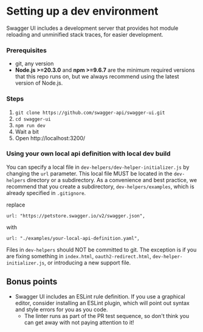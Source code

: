 # Setting up a dev environment

Swagger UI includes a development server that provides hot module reloading and unminified stack traces, for easier development.

### Prerequisites

- git, any version
- **Node.js >=20.3.0** and **npm >=9.6.7** are the minimum required versions that this repo runs on, but we always recommend using the latest version of Node.js.

### Steps

1. `git clone https://github.com/swagger-api/swagger-ui.git`
2. `cd swagger-ui`
3. `npm run dev`
4. Wait a bit
5. Open http://localhost:3200/

### Using your own local api definition with local dev build

You can specify a local file in `dev-helpers/dev-helper-initializer.js` by changing the `url` parameter. This local file MUST be located in the `dev-helpers` directory or a subdirectory. As a convenience and best practice, we recommend that you create a subdirectory, `dev-helpers/examples`, which is already specified in `.gitignore`.

replace
```
url: "https://petstore.swagger.io/v2/swagger.json",
```

with
```
url: "./examples/your-local-api-definition.yaml",
```

Files in `dev-helpers` should NOT be committed to git. The exception is if you are fixing something in `index.html`, `oauth2-redirect.html`, `dev-helper-initializer.js`, or introducing a new support file.

## Bonus points

- Swagger UI includes an ESLint rule definition. If you use a graphical editor, consider installing an ESLint plugin, which will point out syntax and style errors for you as you code.
  - The linter runs as part of the PR test sequence, so don't think you can get away with not paying attention to it!
